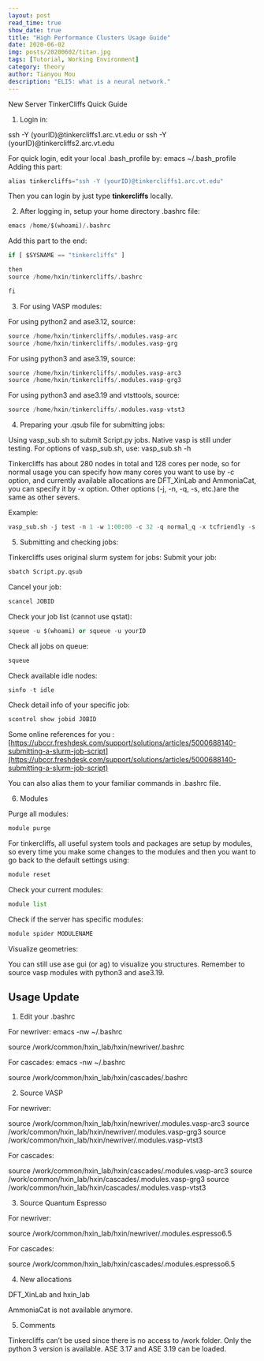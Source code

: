 ```yaml
---
layout: post
read_time: true
show_date: true
title: "High Performance Clusters Usage Guide"
date: 2020-06-02
img: posts/20200602/titan.jpg
tags: [Tutorial, Working Environment]
category: theory
author: Tianyou Mou
description: "ELI5: what is a neural network."
---
```


New Server TinkerCliffs Quick Guide

1. Login in:

ssh -Y (yourID)@tinkercliffs1.arc.vt.edu 
or ssh -Y (yourID)@tinkercliffs2.arc.vt.edu 

For quick login, edit your local .bash_profile by: emacs ~/.bash_profile
Adding this part:
```python
alias tinkercliffs="ssh -Y (yourID)@tinkercliffs1.arc.vt.edu"
```

Then you can login by just type **tinkercliffs** locally.

2. After logging in, setup your home directory .bashrc file: 

```python
emacs /home/$(whoami)/.bashrc
```

Add this part to the end:
```python
if [ $SYSNAME == "tinkercliffs" ]

then
source /home/hxin/tinkercliffs/.bashrc

fi
```

3. For using VASP modules:

For using python2 and ase3.12, source:
```python
source /home/hxin/tinkercliffs/.modules.vasp-arc
source /home/hxin/tinkercliffs/.modules.vasp-grg
```
For using python3 and ase3.19, source:
```python
source /home/hxin/tinkercliffs/.modules.vasp-arc3
source /home/hxin/tinkercliffs/.modules.vasp-grg3
```
For using python3 and ase3.19 and vtsttools, source:
```python
source /home/hxin/tinkercliffs/.modules.vasp-vtst3
```

4. Preparing your .qsub file for submitting jobs:


Using vasp_sub.sh to submit Script.py jobs. Native vasp is still under testing.
For options of vasp_sub.sh, use: vasp_sub.sh -h 

Tinkercliffs has about 280 nodes in total and 128 cores per node, so for normal usage you can specify how many cores you want to use by -c option, and currently available allocations are DFT_XinLab and AmmoniaCat, you can specify it by -x option. Other options (-j, -n, -q, -s, etc.)are the same as other severs. 

Example: 
```python
vasp_sub.sh -j test -n 1 -w 1:00:00 -c 32 -q normal_q -x tcfriendly -s Script.py
```

5. Submitting and checking jobs:

Tinkercliffs uses original slurm system for jobs:
Submit your job:
```python
sbatch Script.py.qsub
```
Cancel your job:
```python
scancel JOBID 
```
Check your job list (cannot use qstat):
```python
squeue -u $(whoami) or squeue -u yourID
```
Check all jobs on queue:
```python
squeue
```

Check available idle nodes:
```python
sinfo -t idle
```

Check detail info of your specific job:
```python
scontrol show jobid JOBID
```

Some online references for you : [https://ubccr.freshdesk.com/support/solutions/articles/5000688140-submitting-a-slurm-job-script](https://ubccr.freshdesk.com/support/solutions/articles/5000688140-submitting-a-slurm-job-script)

You can also alias them to your familiar commands in .bashrc file.

6. Modules

Purge all modules:
```python
module purge
```

For tinkercliffs, all useful system tools and packages are setup by modules, so every time you make some changes to the modules and then you want to go back to the default settings using:
```python
module reset
```

Check your current modules:
```python
module list 
```

Check if the server has specific modules:
```python
module spider MODULENAME
```

Visualize geometries:

You can still use ase gui (or ag) to visualize you structures. Remember to source vasp modules with python3 and ase3.19. 

## Usage Update

1. Edit your .bashrc
 
For newriver: 
emacs -nw ~/.bashrc
 
source /work/common/hxin_lab/hxin/newriver/.bashrc
 
For cascades:
emacs -nw ~/.bashrc
 
source /work/common/hxin_lab/hxin/cascades/.bashrc
 
2. Source VASP
 
For newriver:
 
source /work/common/hxin_lab/hxin/newriver/.modules.vasp-arc3
source /work/common/hxin_lab/hxin/newriver/.modules.vasp-grg3
source /work/common/hxin_lab/hxin/newriver/.modules.vasp-vtst3
 
For cascades:
 
source /work/common/hxin_lab/hxin/cascades/.modules.vasp-arc3
source /work/common/hxin_lab/hxin/cascades/.modules.vasp-grg3
source /work/common/hxin_lab/hxin/cascades/.modules.vasp-vtst3
 
3. Source Quantum Espresso
 
For newriver:
 
source /work/common/hxin_lab/hxin/newriver/.modules.espresso6.5
 
For cascades:
 
source /work/common/hxin_lab/hxin/cascades/.modules.espresso6.5
 
4. New allocations
 
DFT_XinLab and hxin_lab
 
AmmoniaCat is not available anymore. 
 
5. Comments
 
Tinkercliffs can’t be used since there is no access to /work folder.
Only the python 3 version is available.
ASE 3.17 and ASE 3.19 can be loaded. 

